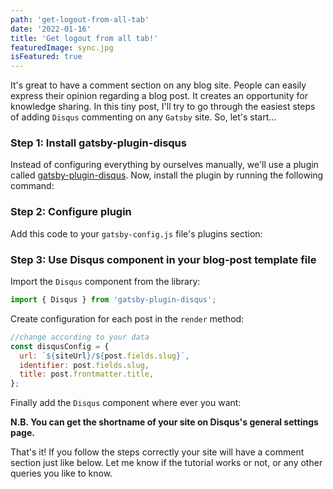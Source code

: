 ```yaml
---
path: 'get-logout-from-all-tab'
date: '2022-01-16'
title: 'Get logout from all tab!'
featuredImage: sync.jpg
isFeatured: true
---
```


It's great to have a comment section on any blog site. People can easily express
their opinion regarding a blog post. It creates an opportunity for knowledge
sharing. In this tiny post, I'll try to go through the easiest steps of adding
`Disqus` commenting on any `Gatsby` site. So, let's start...

### Step 1: Install gatsby-plugin-disqus

Instead of configuring everything by ourselves manually, we'll use a plugin
called [gatsby-plugin-disqus](https://github.com/tterb/gatsby-plugin-disqus).
Now, install the plugin by running the following command:

### Step 2: Configure plugin

Add this code to your `gatsby-config.js` file's plugins section:

### Step 3: Use Disqus component in your blog-post template file

Import the `Disqus` component from the library:

```javascript
import { Disqus } from 'gatsby-plugin-disqus';
```

Create configuration for each post in the `render` method:

```javascript
//change according to your data
const disqusConfig = {
  url: `${siteUrl}/${post.fields.slug}`,
  identifier: post.fields.slug,
  title: post.frontmatter.title,
};
```

Finally add the `Disqus` component where ever you want:

**N.B. You can get the shortname of your site on Disqus's general settings
page.**

That's it! If you follow the steps correctly your site will have a comment
section just like below. Let me know if the tutorial works or not, or any other
queries you like to know.
